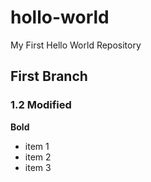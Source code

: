 # hollo-world
My First Hello World Repository

## First Branch

### 1.2 Modified

**Bold**

- item 1
- item 2
- item 3

